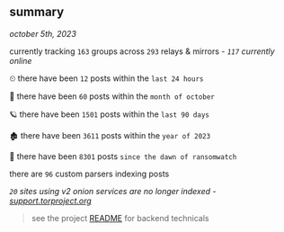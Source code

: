 
## summary
_october 5th, 2023_

currently tracking `163` groups across `293` relays & mirrors - _`117` currently online_

⏲ there have been `12` posts within the `last 24 hours`

🦈 there have been `60` posts within the `month of october`

🪐 there have been `1501` posts within the `last 90 days`

🏚 there have been `3611` posts within the `year of 2023`

🦕 there have been `8301` posts `since the dawn of ransomwatch`

there are `96` custom parsers indexing posts

_`20` sites using v2 onion services are no longer indexed - [support.torproject.org](https://support.torproject.org/onionservices/v2-deprecation/)_

> see the project [README](https://github.com/joshhighet/ransomwatch#ransomwatch--) for backend technicals
